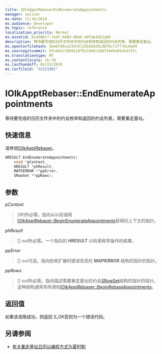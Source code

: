 ```yaml
---
title: IOlkApptRebaserEndEnumerateAppointments
manager: soliver
ms.date: 11/16/2014
ms.audience: Developer
ms.topic: reference
localization_priority: Normal
ms.assetid: bc4506c7-7a4f-940d-d0a6-e0fab4561a88
description: 等待要完成的日历文件夹中的约会枚举和返回的约会列表，需要重定基址。
ms.openlocfilehash: 5be6fd9ce33374725b36429cd0fbc717776c9ab9
ms.sourcegitcommit: 8fe462c32b91c87911942c188f3445e85a54137c
ms.translationtype: MT
ms.contentlocale: zh-CN
ms.lasthandoff: 04/23/2019
ms.locfileid: "32321901"
---
```

# <a name="iolkapptrebaserendenumerateappointments"></a>IOlkApptRebaser::EndEnumerateAppointments

等待要完成的日历文件夹中的约会枚举和返回的约会列表，需要重定基址。
  
## <a name="quick-info"></a>快速信息

请参阅[IOlkApptRebaser](iolkapptrebaser.md)。
  
```cpp
HRESULT EndEnumerateAppointments( 
    void *pContext, 
    HRESULT *phResult, 
    MAPIERROR **ppError, 
    SRowSet **ppRows);
```

## <a name="parameters"></a>参数

_pContext_
  
> [中]所必需。指向从以前调用[IOlkApptRebaser::BeginEnumerateAppointments](iolkapptrebaser-beginenumerateappointments.md)获得的上下文的指针。
    
_phResult_
  
> [] out所必需。一个指向的 **HRESULT** 以检索枚举操作的结果。 
    
_ppError_
  
> [] out可选。指向检索扩展的错误信息的 **MAPIERROR** 结构的指针的指针。 
    
_ppRows_
  
> [] out所必需。指向描述需要重定基址的约会[SRowSet](https://msdn.microsoft.com/library/7e3761be-afd6-46cb-9a08-25e9016c1241%28Office.15%29.aspx)结构的指针的指针。这种结构通常将传递给[IOlkApptRebaser::BeginRebaseAppointments](iolkapptrebaser-beginrebaseappointments.md)。
    
## <a name="return-values"></a>返回值

如果该调用成功，则返回 S_OK否则为一个错误代码。
  
## <a name="see-also"></a>另请参阅

- [有关重定基址日历以编程方式为夏时制](about-rebasing-calendars-programmatically-for-daylight-saving-time.md)

